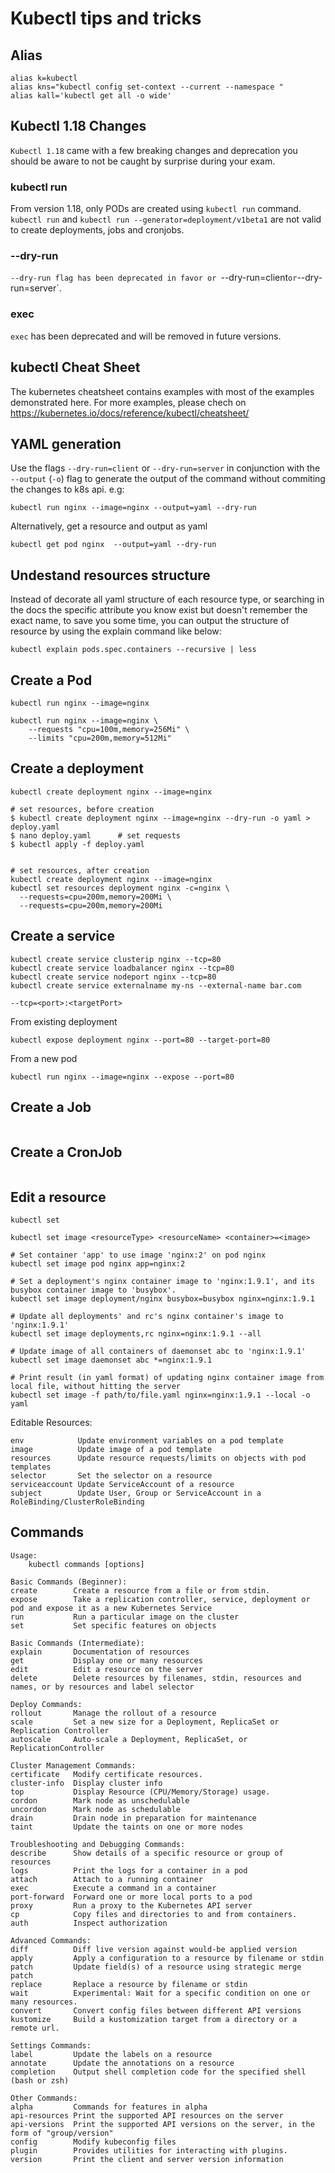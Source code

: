 # Kubectl tips and tricks

## Alias

`alias k=kubectl`  
`alias kns="kubectl config set-context --current --namespace "`  
`alias kall='kubectl get all -o wide'`

## Kubectl 1.18 Changes

`Kubectl 1.18` came with a few breaking changes and deprecation you should be aware to not be caught by surprise during your exam.

### kubectl run

From version 1.18, only PODs are created using `kubectl run` command. `kubectl run` and `kubectl run --generator=deployment/v1beta1` are not valid to create deployments, jobs and cronjobs.



### --dry-run  
`--dry-run flag has been deprecated in favor or `--dry-run=client` or `--dry-run=server`.

### exec
`exec` has been deprecated and will be removed in future versions.

## kubectl Cheat Sheet

The kubernetes cheatsheet contains examples with most of the examples demonstrated here. For more examples, please chech on 
https://kubernetes.io/docs/reference/kubectl/cheatsheet/

## YAML generation
Use the flags `--dry-run=client` or `--dry-run=server` in conjunction with the `--output` (`-o`) flag to generate the output of the command without commiting the changes to k8s api. e.g:

```
kubectl run nginx --image=nginx --output=yaml --dry-run
```
Alternatively, get a resource and output as yaml
```
kubectl get pod nginx  --output=yaml --dry-run
```


## Undestand resources structure
Instead of decorate all yaml structure of each resource type, or searching in the docs the specific attribute you know exist but doesn't remember the exact name, to save you some time, you can output the structure of resource by using the explain command like below:

```
kubectl explain pods.spec.containers --recursive | less
```

## Create a Pod
```
kubectl run nginx --image=nginx 

kubectl run nginx --image=nginx \
    --requests "cpu=100m,memory=256Mi" \
    --limits "cpu=200m,memory=512Mi" 
```

## Create a deployment
```
kubectl create deployment nginx --image=nginx

# set resources, before creation
$ kubectl create deployment nginx --image=nginx --dry-run -o yaml > deploy.yaml
$ nano deploy.yaml      # set requests
$ kubectl apply -f deploy.yaml


# set resources, after creation
kubectl create deployment nginx --image=nginx
kubectl set resources deployment nginx -c=nginx \
  --requests=cpu=200m,memory=200Mi \
  --requests=cpu=200m,memory=200Mi
```

## Create a service
```
kubectl create service clusterip nginx --tcp=80
kubectl create service loadbalancer nginx --tcp=80 
kubectl create service nodeport nginx --tcp=80 
kubectl create service externalname my-ns --external-name bar.com

--tcp=<port>:<targetPort>
```
From existing deployment
```
kubectl expose deployment nginx --port=80 --target-port=80
```
From a new pod
```
kubectl run nginx --image=nginx --expose --port=80
```
## Create a Job

```
```

## Create a CronJob

```
```

## Edit a resource

    kubectl set 

    kubectl set image <resourceType> <resourceName> <container>=<image>

    # Set container 'app' to use image 'nginx:2' on pod nginx
    kubectl set image pod nginx app=nginx:2

    # Set a deployment's nginx container image to 'nginx:1.9.1', and its busybox container image to 'busybox'.
    kubectl set image deployment/nginx busybox=busybox nginx=nginx:1.9.1

    # Update all deployments' and rc's nginx container's image to 'nginx:1.9.1'
    kubectl set image deployments,rc nginx=nginx:1.9.1 --all

    # Update image of all containers of daemonset abc to 'nginx:1.9.1'
    kubectl set image daemonset abc *=nginx:1.9.1

    # Print result (in yaml format) of updating nginx container image from local file, without hitting the server
    kubectl set image -f path/to/file.yaml nginx=nginx:1.9.1 --local -o yaml

Editable Resources:

    env            Update environment variables on a pod template
    image          Update image of a pod template
    resources      Update resource requests/limits on objects with pod templates
    selector       Set the selector on a resource
    serviceaccount Update ServiceAccount of a resource
    subject        Update User, Group or ServiceAccount in a RoleBinding/ClusterRoleBinding

## Commands

    
    Usage:
        kubectl commands [options]

    Basic Commands (Beginner):  
    create        Create a resource from a file or from stdin.
    expose        Take a replication controller, service, deployment or pod and expose it as a new Kubernetes Service
    run           Run a particular image on the cluster
    set           Set specific features on objects

    Basic Commands (Intermediate):
    explain       Documentation of resources
    get           Display one or many resources
    edit          Edit a resource on the server
    delete        Delete resources by filenames, stdin, resources and names, or by resources and label selector

    Deploy Commands:
    rollout       Manage the rollout of a resource
    scale         Set a new size for a Deployment, ReplicaSet or Replication Controller
    autoscale     Auto-scale a Deployment, ReplicaSet, or ReplicationController

    Cluster Management Commands:
    certificate   Modify certificate resources.
    cluster-info  Display cluster info
    top           Display Resource (CPU/Memory/Storage) usage.
    cordon        Mark node as unschedulable
    uncordon      Mark node as schedulable
    drain         Drain node in preparation for maintenance
    taint         Update the taints on one or more nodes

    Troubleshooting and Debugging Commands:
    describe      Show details of a specific resource or group of resources
    logs          Print the logs for a container in a pod
    attach        Attach to a running container
    exec          Execute a command in a container
    port-forward  Forward one or more local ports to a pod
    proxy         Run a proxy to the Kubernetes API server
    cp            Copy files and directories to and from containers.
    auth          Inspect authorization

    Advanced Commands:
    diff          Diff live version against would-be applied version
    apply         Apply a configuration to a resource by filename or stdin
    patch         Update field(s) of a resource using strategic merge patch
    replace       Replace a resource by filename or stdin
    wait          Experimental: Wait for a specific condition on one or many resources.
    convert       Convert config files between different API versions
    kustomize     Build a kustomization target from a directory or a remote url.

    Settings Commands:
    label         Update the labels on a resource
    annotate      Update the annotations on a resource
    completion    Output shell completion code for the specified shell (bash or zsh)

    Other Commands:
    alpha         Commands for features in alpha
    api-resources Print the supported API resources on the server
    api-versions  Print the supported API versions on the server, in the form of "group/version"
    config        Modify kubeconfig files
    plugin        Provides utilities for interacting with plugins.
    version       Print the client and server version information
